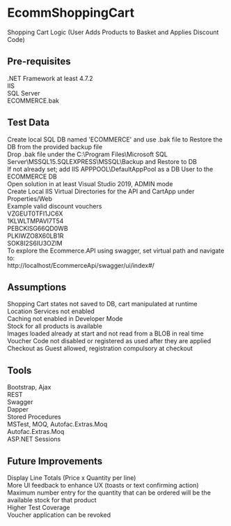 # EcommShoppingCart
Shopping Cart Logic (User Adds Products to Basket and Applies Discount Code)

## Pre-requisites
.NET Framework at least 4.7.2 <br />
IIS <br />
SQL Server <br />
ECOMMERCE.bak <br />

## Test Data
Create local SQL DB named 'ECOMMERCE' and use .bak file to Restore the DB from the provided backup file <br />
Drop .bak file under the C:\Program Files\Microsoft SQL Server\MSSQL15.SQLEXPRESS\MSSQL\Backup and Restore to DB<br />
If not already set; add IIS APPPOOL\DefaultAppPool as a DB User to the ECOMMERCE DB <br />
Open solution in at least Visual Studio 2019, ADMIN mode <br />
Create Local IIS Virtual Directories for the API and CartApp under Properties/Web <br />
Example valid discount vouchers <br />
VZGEUT0TFI1JC6X <br />
1KLWLTMPAVI7T54 <br />
PEBCKISG66QD0WB <br />
PLKIWZO8X60LB1R <br />
SOK8I2S6IU3OZIM <br />
To explore the Ecommerce.API using swagger, set virtual path and navigate to:<br />
http://localhost/EcommerceApi/swagger/ui/index#/<br />

## Assumptions
Shopping Cart states not saved to DB, cart manipulated at runtime <br />
Location Services not enabled <br />
Caching not enabled in Developer Mode <br />
Stock for all products is available <br />
Images loaded already at start and not read from a BLOB in real time <br />
Voucher Code not disabled or registered as used after they are applied <br />
Checkout as Guest allowed, registration compulsory at checkout <br />

## Tools
Bootstrap, Ajax <br />
REST <br />
Swagger <br />
Dapper <br />
Stored Procedures <br />
MSTest, MOQ, Autofac.Extras.Moq<br />
Autofac.Extras.Moq <br />
ASP.NET Sessions <br />

## Future Improvements
Display Line Totals (Price x Quantity per line)<br />
More UI feedback to enhance UX (toasts or text confirming action)<br />
Maximum number entry for the quantity that can be ordered will be the available stock for that product<br />
Higher Test Coverage<br />
Voucher application can be revoked<br />



